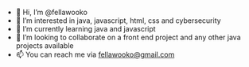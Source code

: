 - 👋 Hi, I’m @fellawooko
- 👀 I’m interested in java, javascript, html, css and cybersecurity
- 🌱 I’m currently learning java and javascript
- 💞️ I’m looking to collaborate on a front end project and any other java projects available
- 📫 You can reach me via fellawooko@gmail.com
  

<!---
fellawooko/fellawooko is a ✨ special ✨ repository because its `README.md` (this file) appears on your GitHub profile.
You can click the Preview link to take a look at your changes.
--->
